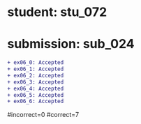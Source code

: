 # student: stu_072
# submission: sub_024

```diff
+ ex06_0: Accepted
+ ex06_1: Accepted
+ ex06_2: Accepted
+ ex06_3: Accepted
+ ex06_4: Accepted
+ ex06_5: Accepted
+ ex06_6: Accepted
```
#incorrect=0
#correct=7
